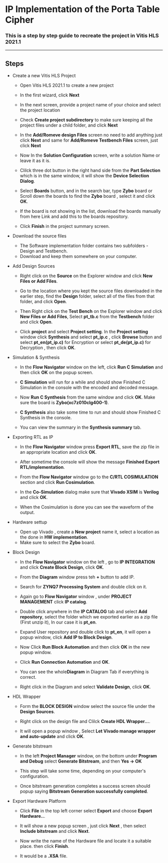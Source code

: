 
# IP Implementation of the Porta Table Cipher


### This is a step by step guide to recreate the project in Vitis HLS 2021.1
---




## Steps

- Create a new Vitis HLS Project

  - Open Vitis HLS 2021.1 to create a new project
  - In the first wizard, click **Next**
  - In the next screen, provide a project name of your choice and select the project location
  - Check **Create project subdirectory** to make sure keeping all the project files under a child folder, and click **Next**
  - In the **Add/Romeve design Files** screen no need to add anything just click **Next** and same for **Add/Romeve Testbench Files** screen, just click **Next**
  - Now In the **Solution Configuration** screen, write a solution Name or leave it as it is.
  
  - Clilck three dot button in the right hand side from the **Part Selection** which is in the same window, it will show the **Device Selection Dialog**.
  - Select **Boards** button, and in the search bar, type **Zybo** board or Scroll down the boards to find the  **Zybo** board , select it and click **OK**.
  - If the board is not showing in the list, download the boards manually from here Link and add this to the boards repository.
  - Click **Finish** in the project summary screen.

- Download the source files

  - The Software implementation folder contains two subfolders - Design and Testbench. 
  - Download and keep them somewhere on your computer.

- Add Design Sources
  
  - Right click on the **Source** on the Explorer window and click **New Files or Add Files**.

  - Go to the location where you kept the source files downloaded in the earlier step, find the **Design** folder, select all of the files from that folder, and click **Open**. 

  - Then Right click on the **Test Bench** on the Explorer window and click **New Files or Add Files**, Select **pt_tb.c** from the **Testbench** folder and click **Open**.

  - Click **project** and select **Project setting**. In the **Project setting** window click **Synthesis** and select **pt_ip.c** , click **Browse** button and select **pt_en(pt_ip.c)** for Encryption or select **pt_de(pt_ip.c)** for Decryption , then click **OK**.

- Simulation & Synthesis

  - In the **Flow Navigator** window on the left, click **Run C Simulation** and then click **OK** on the popup screen.

  - **C Simulation** will run for a while and should show Finished C Simulation in the console with the encoded and decoded message.

  - Now **Run C Synthesis** from the same window and click **OK**. Make sure the board is **Zybo(xc7z010clg400-1)**.

  - **C Synthesis** also take some time to run and should show Finished C Synthesis in the console.

  - You can view the summary in the **Synthesis summary** tab.

- Exporting RTL as IP 
  - In the **Flow Navigator** window press **Export RTL**, save the zip file in an appropriate location and click **OK**.

  - After sometime the console will show the message **Finished Export RTL/implementation**.
  
  - From the **Flow Navigator** window go to the **C/RTL COSIMULATION** section and click **Run Cosimulation**.

  - In the **Co-Simulation** dialog make sure that **Vivado XSIM** is **Verilog** and click **OK**.
  - When the Cosimulation is done you can see the waveform of the output.

- Hardware settup 

  - Open up Vivado , create a **New project** name it, select a location as the done in **HW implementation**.
  - Make sure to select the **Zybo** board.

- Block Design

  - In the **Flow Navigator** window on the left , go to **IP INTEGRATION** and click **Create Block Design**, click **OK**.
  - From the **Diagram** window  press teh **+** button  to add IP.

  - Search for **ZYNQ7 Processing System** and double click on it.

  - Again go to **Flow Navigator** window , under **PROJECT MANAGEMENT** click **IP catalog**.
  - Double click anywhere in the **IP CATALOG** tab  and select **Add repository**, select the folder which we exported earlier as a zip file (First unzip it), In our case it is **pt_en**.
  - Expand User repository and double click to **pt_en**, it will open a popup window, click **Add IP to Block Design**.
  - Now Click **Run Block Automation** and then click **OK** in the new popup window.
  - Click **Run Connection Automation** and **OK**. 
  - You can see the whole**Diagram** in Diagram Tab if everything is correct.
  - Right click in the Diagram and select **Validate Design**, click **OK**.

- HDL Wrapper
  - Form the **BLOCK DESIGN** window select the source file under the **Design Sources**.

  - Right click on the design file and Clilck **Create HDL Wrapper...**.

  - It will open a popup window , Select **Let Vivado manage wrapper and auto-update** and click **OK**.


- Generate bitstream

  - In the left **Project Manager** window, on the bottom under **Program and Debug** select **Generate Bitstream**, and then **Yes -> OK**
  - This step will take some time, depending on your computer's configuration.

  - Once bitstream generation completes a success screen should popup saying **Bitstream Generation successfully completed**.
  
- Export Hardware Platform

  - Click **File** in the top left corner select **Export** and choose **Export Hardware..**.

  - It will show a new popup screen , just click **Next** , then select **Include bitstream** and click **Next**.

  - Now write the name of the Hardware file and locate it a suitable place. then click **Finish**.
  - It would be a **.XSA** file.





